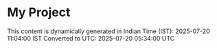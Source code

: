 # My Project

This content is dynamically generated in Indian Time (IST): 2025-07-20 11:04:00 IST
Converted to UTC: 2025-07-20 05:34:00 UTC
